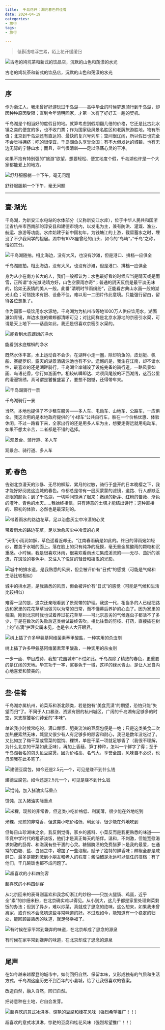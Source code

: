 ```yaml
---
title:  千岛花开：湖光春色共佳肴
date: 2024-04-19
categories:
- 旅行
tags:
- 旅行

---  
```


> 低斟浅唱浮生累，陌上花开缓缓归
> 

![古老的鸠坑茶和新式的饮品店，沉默的山色和荡漾的水光](https://raw.githubusercontent.com/DF-Master/yidapicbed/main/2024/202404/202404QDH/202404QDH00.jpg)

古老的鸠坑茶和新式的饮品店，沉默的山色和荡漾的水光

---

<!--more-->

## 序

作为浙江人，我未曾好好游玩过千岛湖——高中毕业的时候梦想骑行到千岛湖，却因种种原因受限；直到今年清明回家，才第一次有了好好去一趟的契机。

千岛湖是个相当好的度假目的地。就算考虑到假期翻几倍的价格，它还是比古北水镇之类的便宜的多，也不收门票；作为国家级风景名胜区和老牌旅游胜地，物有所值；北京到千岛湖还有直达的、最快的复兴号列车；空间很辽阔，所以假日也完全不会觉得拥挤；吃的很便宜，千岛湖鱼头享誉全国；有不大但发达的城镇，也有无边无际的宁静山水；而且，空气很清新——足以涤荡心灵的干净。

如果不抱有特别强的”旅游“欲望，想要轻松、便宜地度个假，千岛湖也许是一个大家都能爱上的地方。

![舒舒服服躺一个下午，毫无问题](https://raw.githubusercontent.com/DF-Master/yidapicbed/main/2024/202404/202404QDH/202404QDH01.jpg)

舒舒服服躺一个下午，毫无问题

---

## 壹·湖光

千岛湖，为新安江水电站的水体部分（又称新安江水库），位于中华人民共和国浙江省杭州市西南部的淳安县和建德市境内，以发电为主，兼有防洪、灌溉、渔业、航运、旅游等功能。水库始建于新中国初年，为钱塘江的上游，截留蓄水之时，埋没了不少我同学的祖居。湖中有1078座曾经的山头、如今的”岛屿“，”千岛“之称，恰如其分。

![千岛湖随拍。相比海边，没有大风，也没有沙滩，但是港口、排档一应俱全](https://raw.githubusercontent.com/DF-Master/yidapicbed/main/2024/202404/202404QDH/202404QDH02.jpg)

千岛湖随拍。相比海边，没有大风，也没有沙滩，但是港口、排档一应俱全

身为从小在南方长大的人，我们一般都认为：水色最好看的时候应当是晴天或是雨雪，正所谓”水光潋滟晴方好，山色空蒙雨亦奇“；普通的阴天反倒是最平淡无味的，恰如无表情的美人一般。此番”清明时节雨纷纷“，正能看古典山水画一般的湖光山色；可惜技术有限、设备不佳，难以用一二图片传此意境。只能强行留白，留待各位想象了。

作为国家一级饮用水水源地，千岛湖为为杭州市等地1000万人供应饮用水，湖面澈如青镜，岸边水底的螺蛳都清晰可见；对比同样是北京水源地的京密引水渠，可谓是天上地下——话虽如此，我还是很喜欢京密引水渠的。

![能看到水底螺蛳的净水](https://raw.githubusercontent.com/DF-Master/yidapicbed/main/2024/202404/202404QDH/202404QDH03.jpg)

能看到水底螺蛳的净水

既然水体丰富，水上运动自不会少。在湖畔小走一圈，除却钓鱼的，皮划艇、帆船、赛艇罗织，露天的湖景酒店泳池也有不少。遗憾的是，我生在江南，却不谙水性，最喜欢的还是湖畔骑行。千岛湖全岸铺设了设施完备的骑行道，一路风景如画、鸟语花香，徐行如游画中。相较转瞬即达、龙须凤尾般的环西湖线，这百公里的漫漫锦绣，真可谓是饕餮盛宴了。要想不抱憾，还得带车来。

![千岛湖骑行一景](https://raw.githubusercontent.com/DF-Master/yidapicbed/main/2024/202404/202404QDH/202404QDH04.jpg)

千岛湖骑行一景

当然，本地也提供了不少租车服务——多人车、电动车、山地车、公路车，一应俱全。我这次用的是本地政府提供的”小绿车“公共自行车，胜在一个价格优惠、体验休闲。不过一路看下来，全家出行的还是用多人车为主，想要走得远就用电动车。如果不想太辛苦，二者都是不错的选择。

![观景台、骑行道、多人车](https://raw.githubusercontent.com/DF-Master/yidapicbed/main/2024/202404/202404QDH/202404QDH05.jpg)

观景台、骑行道、多人车

---

## 贰·春色

告别北京漫天的沙暴、无尽的柳絮、累月的过敏，骑行于盛开的日本晚樱之下，我才能好好阅览这连城的春色。帝都总是带有一层灰蒙蒙的滤镜，道路、行人都缺乏亮眼的颜色；到了千岛湖，一切瞬间饱满了起来：嫩绿的新芽、红粉的蔷薇、渐色的灌叶、青色的水天……我始终相信，只有诗意的土壤才能结出诗行；这种直接的、原初的体验，必然也是最深刻的。

![带着雨水的路边花草，足以治愈灰尘中冷漠的心灵](https://raw.githubusercontent.com/DF-Master/yidapicbed/main/2024/202404/202404QDH/202404QDH06.jpg)

带着雨水的路边花草，足以治愈灰尘中冷漠的心灵

”天街小雨润如酥，草色遥看近却无。“江南春雨确是如此的。终日的薄雨宛如轻纱，覆盖于水城的面上。落在脸上的只有纯净的抚摸，毫无重金属酸雨的颗粒和沉重感。小时候，我是很喜欢沐雨，很喜欢看雨水汇集成溪流的——无尽、曲折的溪流，在斑驳的春色中，又注入了悦耳的轻音和摇曳的光影。

![城中的排水道，是我熟悉的风景，但会被评价有”日式“的感觉（可能是气候和生活比较相似）](https://raw.githubusercontent.com/DF-Master/yidapicbed/main/2024/202404/202404QDH/202404QDH07.jpg)

城中的排水道，是我熟悉的风景，但会被评价有”日式“的感觉（可能是气候和生活比较相似）

难得一见的是，这次还亲眼看到了景观带的护理。我这一代，相当多的人已经把路边和家里的花花草草当做习以为常的日常，而不懂幕后养护的心血了。因为家里的氛围，刚到北京时我也试着养过花花草草——可北京恶劣的气候连虫子都活不了多少，于是在数次的失败后这类尝试最终告吹。相比往昔的剪枝、打药，直接插在树上的”点滴“护理实属未见，也是令人大开眼界。

![树上插了许多甲氨基阿维菌素苯甲酸盐，一种实用的杀虫剂](https://raw.githubusercontent.com/DF-Master/yidapicbed/main/2024/202404/202404QDH/202404QDH08.jpg)

树上插了许多甲氨基阿维菌素苯甲酸盐，一种实用的杀虫剂

一步一画、举目成诗，我想”花园城市“不过如此。千岛湖除了精致的春色，更重要的是辽阔的天地。毕其功于一宇，寓春色于一域，这样的绿水青山，是让人发自内心地喜爱和赞美的。

---

## 叁·佳肴

千岛湖亦属杭州，论菜系和浙北颇类，若是抱有”美食荒漠“的期望，恐怕只能”失望而归“了。不同于人口暴涨、资源有限的杭州城区，广阔的千岛湖有足够多的时空，来支撑饕客们钟爱的”本味“。

单论我小时候常吃的，满口爆浆、肥美流油的豆腐包便是一绝；只是这类美食二次加热便索然无味，城里又很少有人有足够多的顾客和耐心，我已是数年没吃过了。又比如加了梅干菜或雪菜的馄饨、粿饼，单是干菜一项就足够香了（我很不理解，为什么北京的干菜如此乏味），再加上香菇、笋丁种种，怎叫一个鲜字了得；至于千岛湖著名的包头鱼豆腐煲，因为价格高、名气大，享誉全国，风味自不必说，也毋须我在此多笔了。

![建德豆腐包，如今还是2.5元一个，可见是赚不到什么钱](https://raw.githubusercontent.com/DF-Master/yidapicbed/main/2024/202404/202404QDH/202404QDH09.jpg)

建德豆腐包，如今还是2.5元一个，可见是赚不到什么钱

![馄饨，加入猪油实际重点](https://raw.githubusercontent.com/DF-Master/yidapicbed/main/2024/202404/202404QDH/202404QDH10.jpg)

馄饨，加入猪油实际重点

![米粿，现煎的非常香，但这类小吃价格低、利润薄，很少能在外地吃到](https://raw.githubusercontent.com/DF-Master/yidapicbed/main/2024/202404/202404QDH/202404QDH11.jpg)

米粿，现煎的非常香，但这类小吃价格低、利润薄，很少能在外地吃到

但每日山珍湖味之余，我反倒觉得，家乡的酱料、小菜反而是我更熟悉的味道——毕竟中学时代的粗茶淡饭，他们才是真正每天的陪伴。温和，不刺激，但能宽慰渴求刺激的肠胃、和滋润有些干涸的心灵。糖醋腌渍的免费醋萝卜是我的最爱，在通常的白糖、盐、白醋之中，增加了一些泡椒，赋予了独特的鲜香味；辣椒全都是咸鲜口，最多是能刺激到小朋友和老人的程度；酱油醋是永远可以信任的搭档：有了他们，干几碗饭也都不成问题了。

![超喜欢的小料四剑客](https://raw.githubusercontent.com/DF-Master/yidapicbed/main/2024/202404/202404QDH/202404QDH12.jpg)

超喜欢的小料四剑客

从北京回来的表哥则喜欢和我念叨浙江的炒粉——只加火腿肠、鸡蛋，近乎全”素”的炒细米粉，在北京确实难以得见。从小到大，这几乎都是家里处理剩菜剩饭的办法；但到了异乡，难以炒菜，真就成了思念的绝味。这么想来，如果我未曾离家，或许也不会念叨这些寻常味道的好。不过现如今，能知道有一个稳定的归处，能回顾最熟悉的味道，就足够幸福了。

![有时候在家平常到嫌弃的味道，在北京却成了思念的源泉](https://raw.githubusercontent.com/DF-Master/yidapicbed/main/2024/202404/202404QDH/202404QDH13.jpg)

有时候在家平常到嫌弃的味道，在北京却成了思念的源泉

---

## 尾声

在如今越来越摩登的城市中，如何回归自然、保留本味，又形成独有的气质和生活方式，千岛湖这座历史不到百年的小县城，给了让我很喜欢的答案。

改造自然，融入自然，回归自然。

把诗意种在土地，它自会发芽。

![超喜欢的意式冰淇淋，惊艳的豆腐和桂花风味（强烈希望推广！！）](https://raw.githubusercontent.com/DF-Master/yidapicbed/main/2024/202404/202404QDH/202404QDH14.jpg)

超喜欢的意式冰淇淋，惊艳的豆腐和桂花风味（强烈希望推广！！）